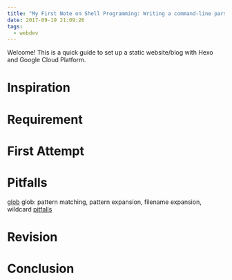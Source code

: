 ```yaml
---
title: "My First Note on Shell Programming: Writing a command-line parser"
date: 2017-09-19 21:09:26
tags:
  - webdev
---
```

Welcome! This is a quick guide to set up a static website/blog with Hexo and Google Cloud Platform.

<!-- more -->

# Inspiration
# Requirement
# First Attempt
# Pitfalls
[glob](http://mywiki.wooledge.org/glob)
glob: pattern matching, pattern expansion, filename expansion, wildcard
[pitfalls](http://mywiki.wooledge.org/BashPitfalls)
# Revision
# Conclusion

